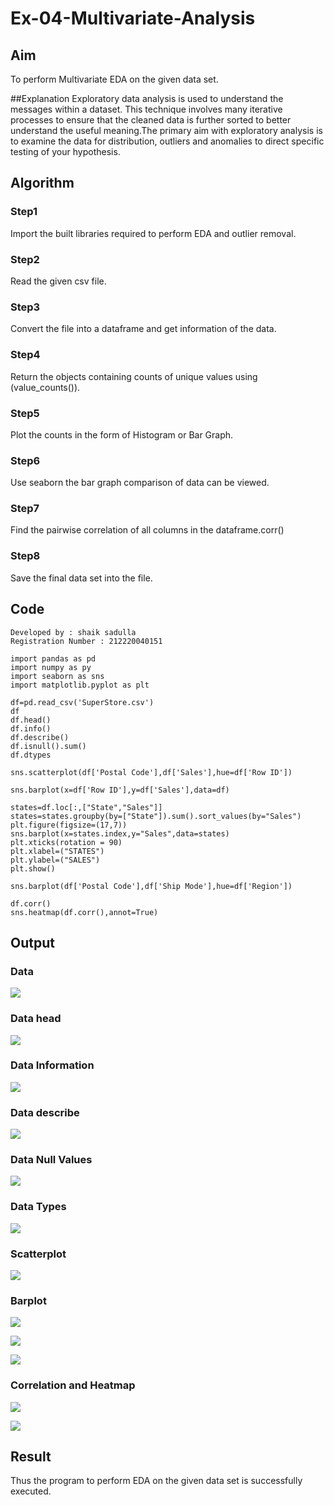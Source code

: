 # Ex-04-Multivariate-Analysis

## Aim
To perform Multivariate EDA on the given data set.

##Explanation
Exploratory data analysis is used to understand the messages within a dataset. This technique involves many iterative processes to ensure that the cleaned data is further sorted to better understand the useful meaning.The primary aim with exploratory analysis is to examine the data for distribution, outliers and anomalies to direct specific testing of your hypothesis.

## Algorithm

### Step1
Import the built libraries required to perform EDA and outlier removal.

### Step2
Read the given csv file.

### Step3
Convert the file into a dataframe and get information of the data.

### Step4
Return the objects containing counts of unique values using (value_counts()).

### Step5
Plot the counts in the form of Histogram or Bar Graph.

### Step6
Use seaborn the bar graph comparison of data can be viewed.

### Step7
Find the pairwise correlation of all columns in the dataframe.corr()

### Step8
Save the final data set into the file.

## Code

```
Developed by : shaik sadulla  
Registration Number : 212220040151
```

```
import pandas as pd
import numpy as py
import seaborn as sns
import matplotlib.pyplot as plt

df=pd.read_csv('SuperStore.csv')
df
df.head()
df.info()
df.describe()
df.isnull().sum()
df.dtypes

sns.scatterplot(df['Postal Code'],df['Sales'],hue=df['Row ID'])

sns.barplot(x=df['Row ID'],y=df['Sales'],data=df)

states=df.loc[:,["State","Sales"]]
states=states.groupby(by=["State"]).sum().sort_values(by="Sales")
plt.figure(figsize=(17,7))
sns.barplot(x=states.index,y="Sales",data=states)
plt.xticks(rotation = 90)
plt.xlabel=("STATES")
plt.ylabel=("SALES")
plt.show()

sns.barplot(df['Postal Code'],df['Ship Mode'],hue=df['Region'])

df.corr()
sns.heatmap(df.corr(),annot=True)
```

## Output

### Data

![](./1.png)

### Data head

![](./2.png)

### Data Information

![](./3.png)

### Data describe

![](./4.png)

### Data Null Values

![](./5.png)

### Data Types

![](./6.png)

### Scatterplot

![](./8.png)

### Barplot

![](./9.png)

![](./10.png)

![](./11.png)

### Correlation and Heatmap
![](./12.png)

![](./13.png)

## Result
Thus the program to perform EDA on the given data set is successfully executed.

